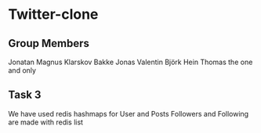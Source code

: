 # Twitter-clone
## Group Members
Jonatan Magnus Klarskov Bakke
Jonas Valentin Björk Hein
Thomas the one and only

## Task 3
We have used redis hashmaps for User and Posts
Followers and Following are made with redis list